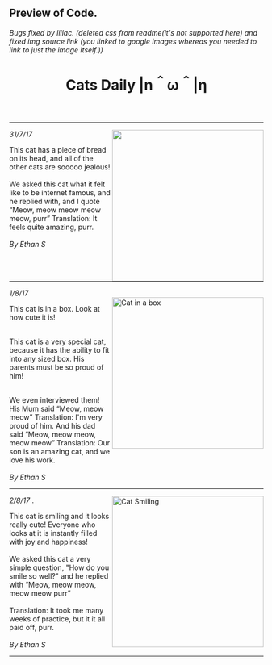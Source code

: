 <!DOCTYPE html>
<html>
<h2>Preview of Code.</h2>
<i>Bugs fixed by lillac. (deleted css from readme(it's not supported here) and fixed img source link (you linked to google images whereas you needed to link to just the image itself.))</i>
<!--HTML Starts-->
<header>
    <h1>Cats Daily |n＾ω＾|η</h1>
    </header>
    <body>
    <hr noshade="100" size="5" color="#2f4f4f" width="100%">
    <i>31/7/17</i>
    <img src="https://upload.wikimedia.org/wikipedia/commons/thumb/9/97/Breaded_Cat.jpg/1024px-Breaded_Cat.jpg" width="300" align="right">
<p>
This cat has a piece of bread on its head, and all of the other cats are sooooo jealous!<br><br>
We asked this cat what it felt like to be internet famous, and he replied with, and I quote 
    <q>Meow, meow meow meow meow, purr</q>
    Translation: It feels quite amazing, purr.<br><br>
    <i>By Ethan S</i></p>
    <hr noshade="100" size="5" color="#2f4f4f" width="100%">
    <i>1/8/17</i>
    <br>
    <img
    src="http://www.redbarninc.com/blog/wp-content/uploads/2015/02/little-kitty-in-a-little-box.jpg" width="300" align="right" alt="Cat in a box">
<p>
This cat is in a box. Look at how cute it is!<br><br>

This cat is a very special cat, because it has the ability to fit into any sized box. His parents must be so proud of him!<br><br>

We even interviewed them! His Mum said 
<q>Meow, meow meow</q> 
Translation: I'm very proud of him. And his dad said
<q>Meow, meow meow, meow meow</q> 
Translation: Our son is an amazing cat, and we love his work.
<br><br>
<i>By Ethan S</i>
</p>
<hr noshade="100" size="5" color="#2f4f4f" width="100%">
<i>2/8/17</i>
<img src="http://kittentoob.com/wp-content/uploads/2013/04/Smiling_Cats_3.jpg" width="300" align="right" alt="Cat Smiling">.
<br>
<p>This cat is smiling and it looks really cute! Everyone who looks at it is instantly filled with joy and happiness!
<br> <br>
We asked this cat a very simple question, "How do you smile so well?" and he replied with 
<q>Meow, meow meow, meow meow purr</q> 
<br><br>
Translation: It took me many weeks of practice, but it it all paid off, purr.
<br><br>
<i>By Ethan S</i>
<hr noshade="100" size="5" color="#2f4f4f" width="100%">
</body>
</html>
